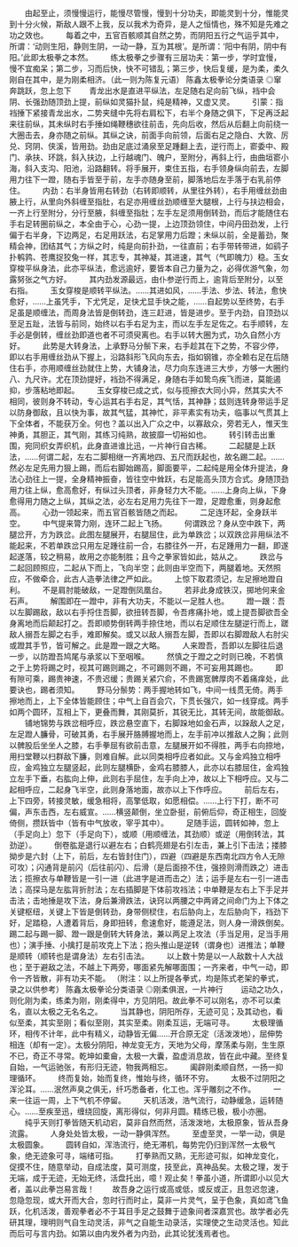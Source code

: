 <!-- { "loadSidebar": true } -->
　　由起至止，须慢慢运行，能慢尽管慢，慢到十分功夫，即能灵到十分，惟能灵到十分火候，斯敌人跟不上我，反以我术为奇异，是人之恒情也，殊不知是先难之功之效也。
　　每着之中，五官百骸顺其自然之势，而阴阳五行之气运乎其中，所谓：‘动则生阳，静则生阴，一动一静，互为其根’。是所谓：‘阳中有阴，阴中有阳。’此即太极拳之本然。
　　练太极拳之步骤有三层功夫：第一步，学时宜慢，慢不宜痴呆；第二步，习而后快，快不可错乱；第三步，快后复缓，是为柔，柔久刚自在其中，是为刚柔相济。（此一则为陈复元语） 
陈鑫太极拳论分类语录
◎窜奔跳跃，忽上忽下
　　青龙出水是直进平纵法，左足随右足向前飞纵，裆中会阴、长强劲随顶劲上提，前纵如灵猫扑鼠，纯是精神，又虚又灵。
　　引蒙：指裆捶下紧接青龙出水，二势夹缝中先将右肩松下，右半个身随之俱下，下足再泛起来往前纵，其未纵时右手捶如绳鞭穗欲往前击，先向后收，然后从后翻上向前绕一大圈击去，身亦随之前纵。其纵之诀，前面手向前领，后面右足之隐白、大敦、厉兑、窍阴、侠溪，皆用劲。劲由足底过涌泉至足踵翻上去，逆行而上，窬委中、殿门、承扶、环跳，斜入扶边，上行越魂门、魄户，至附分，再斜上行，由曲垣窬小海，斜入支沟、阳池，沿路翻转。将手展开，束住五指，右手领身纵向前去，左脚用力往下一蹬，随右手皆至于前，左手亦随身至前，脚落地后左手落于右乳前停住。
　　内劲：右半身皆用右转劲（右转即顺转，从里往外转），右手用缠丝劲由腋上行，从里向外斜缠至指肚，右足亦用缠丝劲顺缠至大腿根，上行与扶边相会，一齐上行至附分，分行至腋，斜缠至指肚；左手左足须用倒转劲，而后才能随住右手右足转圈前纵之，本全由于心，心劲一提，上边顶劲领住，中间丹田劲发，上行偏于右半身，下边两足，右足用跃法，右足掌用力后蹬；未纵以前，全是蓄劲，聚精会神，团结其气；方纵之时，纯是向前扑劲，一往直前；右手带转带进，如鹞子扑鹌鹑、苍鹰捉狡兔一样，其志专，其神凝，其进速，其气（气即魄力）稳。玉女穿梭平纵身法，此亦平纵法，愈远逾好，要皆本自己力量为之，必得优游气象，勿露努张之气方好。
　　其内劲发源最远，由仆参逆行而上，逾背后至附分，以至右指。
　　玉女穿梭是顺转平纵法。……其进如风，……手法、步法、转法，愈快愈好，……上虽凭手，下尤凭足，足快尤显手快之能，……自起势以至终势，右手足虽是顺缠法，而周身法皆是倒转劲，连三赶进，皆是进步。至于内劲，自顶劲以至足五趾，法皆与前同，始终以右手右足为主，而以左手左足佐之。右手顺转，左手必是倒转，缠丝劲即道也者不可须臾离也。右手以转大圈为式，功久自然小方好。
　　此势是大转身法，上承野马分鬃下来，右手趁其在下之势，不容少停，即以右手用缠丝劲从下握上，沿路斜形飞风向东去，指如钢锥，亦全赖右足在后随住右手，亦用顺缠丝劲就住上势，大铺身法，尽力向东连进三大步，方够一大圈约八、九尺许。尤在顶劲提好，裆劲不得满足，身随右手如鸷鸟疾飞而进，莫能遏抑，步落粘地即起。
　　玉女穿梭已成之式，似与揽擦衣大同小异，然其实大不相同，彼则身不转动，专心运其右手右足，其气恬，其神静；兹则连转身带运手足以防身御敌，且以快为事，故其气猛，其神忙，非平素实有功夫，临事以气贯其上下全体者，不能获万全。何也？盖以出入广众之中，以寡敌众，旁若无人，惟天生神勇，其胆正，其气刚，其练习纯熟，故披靡一切裕如也。
　　转引转击出重围，宛同织女弄织机，此身直进谁比迅，一片神行自古稀。
　　二起腿是上跃法，……何谓二起，左右二脚相继一齐离地四、五尺而跃起也，故名踢二起。……然必左足先用力狠上踢，而后右脚始踢高，脚面要平，二起纯是用全体升提法，身法心劲往上一提，全身精神振奋，皆往空中耸跃，右足能高头顶方合式。身随顶劲用力往上纵，愈高愈好，有纵过头顶者，非身轻力大不能。……上身向上纵，下身愈得用力随之上纵，其纵之法，必左右足用力先往下一蹬，足蹬愈重，则身起愈高。
　　心劲一领起来，而五官百骸皆随之而起。
　　二足连环起，全身跃半空。
　　中气提来膂力刚，连环二起上飞扬。
　　何谓跌岔？身从空中跌下，两腿岔开，方为跌岔。此图左腿展开，右腿屈住，此为单跌岔；以双跌岔非用纵法不能起来，不若单跌岔只用左足踵往前一合，右膝往外一开，右足踵用力一翻，即遂起遂落，较之稍易，故用之亦能制胜；且今之拳家皆如此，姑从之。
　　跌岔与二起回顾照应，二起从下而上，飞向半空；此则由半空而下，两腿着地。天然照应，不做牵合，此古人造拳法律之严如此。
　　上惊下取君须记，左足擦地蹬自利。
　　不是肩肘能破敌，一足蹬倒凤凰台。
　　若非此身成铁汉，掷地何来金石声。
　　解围即在一蹬中，非有大功夫，不能以一足胜人也。
　　蹬一跟：吾以左脚踢敌，敌以右手捋住吾脚，欲扭转吾脚，令吾疼痛扑地，或上提吾脚欲吾全身离地而后颠起打之。吾即顺势倒转两手捺住地，而以右足顺住左腿逆行而上，蹉敌人搦吾左脚之右手，难即解矣。或又以敌人搦吾左脚，吾即以右脚蹬敌人右肘尖或蹬其手节，皆可解之。此是蹬一跟之大略。
　　人来蹬吾，吾即以左脚往后退一步，以防蹬吾鸠尾与承浆以下至咽喉。
　　然慎之于蹬之之时则已晚，不若慎之于上势将踢之时，视其可踢则踢之，不可踢则不踢，不可妄用其踢也。
　　即有隙可乘，踢贵神速，不贵迟缓；贵踢关紧穴俞，不贵踢宽髀厚肉不着痛痒处，此要诀也，踢者须知。
　　野马分鬃势：两手握地转如飞，中间一线贯无倚。两手擦地而上，上下全体皆能顾住；中气上自百会穴，下贯长强穴，如一线穿成。两手如两个圆环，互相上下，更叠而舞，其刚莫折，其锐无比，其转无间，故能御敌。
　　铺地锦势与跌岔相呼应，跌岔悬空直下，右脚跺地如金石声，以跺敌人之足，左足蹬人臁骨，可破其勇，右手展开胳膊握地而上，左手前冲以推敌人之胸；此则以髀股后坐坐人之膝，右手拳屈有欲前击意，左腿展开如不得胜，两手右向捺地，用扫堂鞭以扫群敌下臁，则难自解。此以同类相呼应者如此。又与金鸡独立相呼应，金鸡独立左腿竖起，此则左腿横卧，金鸡右膝膝人，此亦以右膝屈住，金鸡独立左手下垂，右肱向上伸，此则右手屈住，左手向上冲，故以上下相呼应。又与二起相呼应，二起身飞半空，此则身落地面，故亦以上下作呼应。
　　前后左右，上下四旁，转接灵敏，缓急相将，高擎低取，如愿相偿。……上行下打，断不可偏，声东击西，左右威宣。……横竖颠倒，坐立卧挺，前俯后仰，奇正相生，回旋倚侧，攒跃皆中（皆有中气放收，宰乎其中）。
　　足随手运，圆转如神，忽上（手足向上）忽下（手足向下），或顺（用顺缠法，其劲顺）或逆（用倒转法，其劲逆）。
　　倒卷肱是退行以避左右；白鹤亮翅是右引左击，兼上引下击法；搂膝拗步是六封（上下，前后，左右皆封住门），四避（四避是东西南北四方令人无隙可攻）；闪通背是前闪（后往前闪）、后滑（是后面捺不住，强捺则滑而跌之）进击法；揽擦衣与单鞭皆是一引一进（此进字是进而击之）法；运手是左右一引一进击法；高探马是左肱背折肘法；左右插脚是下体前攻裆法；中单鞭是左右上下手足并击法；击地捶是攻下法，身后兼滑跌法，诀窍以两腰之中两肾之间命门为上下体之关键枢纽，关键上下皆是倒转劲，身带侧棂住，右后胁向上，左后胁向下，裆劲下好，足踏稳，人遭着背后，身即扭转，愈速愈好，能遵足法，则人身一滑跌倒矣。踢二起与踢一脚、蹬一跟是倒转大转身法，兼以两足上攻法（手当足用，足当手用也）；演手捶、小擒打是前攻克上下法；抱头推山是逆转（谓身也）进推法；单鞭是顺转（顺转也是谓身法）左右引击法。
　　以上数十势是以一人敌数十人大战也；至于避敌之法，不越上下两旁，哪面紧先解哪面围；一齐来者，中气一动，即令一齐皆散，非有功夫不能。
（附注：以上所提各拳式，均是陈式老架的拳式，录之以供参考）
陈鑫太极拳论分类语录
◎刚柔俱泯，一片神行
　　运动之功久，则化刚为柔，练柔为刚，刚柔得中，方见阴阳。故此拳不可以刚名，亦不可以柔名，直以太极之无名名之。
　　当其静也，阴阳所存，无迹可见；及其动也，看似至柔，其实至刚；看似至刚，其实至柔。刚柔互运，无端可寻。
　　太极理循环，相传不计年，此中有精义，动静皆无偏……开合原无定（活泼泼地），屈伸势相连（却有一定）。太极分阴阳，神龙变无方，天地为父母，摩荡柔与刚，生生原不已，奇正不寻常。乾坤如橐龠，太极一大囊，盈虚消息故，皆在此中藏。至终复自始，一气运驰张，有形归无迹，物我两相忘。
　　阖辟刚柔顺自然，一扬一抑理循环。
　　终而复始，始而复终，惟始与终，循环不穷。
　　太极不过阴阳之浑沦耳。……泯然声臭之俱无，纤巧悉备者，化工也。浑乎雕刻之不作。
　　一来一往运一周，上下气机不停留。
　　天机活泼，浩气流行，动静缓急，运转随心。……至疾至迅，缠绕回旋，离形得似，何非月圆。精练已极，极小亦圈。
　　纯乎天则打拳皆随天机动宕，莫非自然而然，活泼泼地，太极原象，皆从吾身流露。
　　人身处处皆太极，一动一静俱浑然。
　　至虚至灵，一举一动，俱是太极圆象。
　　圆转自如，浑浩流行，绝无滞机，每势完仍归到浑然一太极气象，绝无迹象可寻，端绪可指。
　　打拳熟而又熟，无形迹可拟，如神龙变化，促摸不住，随意举动，自成法度，莫可测度，技至此，真神品矣。太极之理，发于无端，成于无迹，无始无终，活盘托出，噫！观止矣！拳虽小道，所谓即小以见大者，盖以此拳岂易言哉！
　　故吾身之运行或高或低，或反或正，且忽迟忽速，忽隐忽现，或大开而大合，忽时行而时止，莫非一片灵气，呈于色象，真如鸢飞鱼跃，化机活泼，善观拳者必不于耳目手足之鼓舞于迹象间者深嘉赏也。故学者必先研其理，理明则气自生动灵活，非气之自能生动录活，实理使之生动灵活也。知此而后可与言内劲。如第以由内发外者为内劲，此其论犹浅焉者也。

